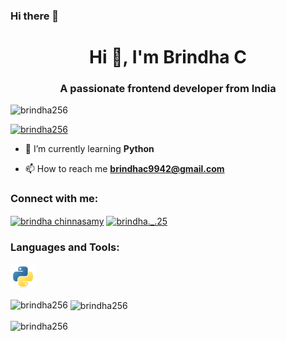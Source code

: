 ### Hi there 👋

<h1 align="center">Hi 👋, I'm Brindha C</h1>
<h3 align="center">A passionate frontend developer from India</h3>

<p align="left"> <img src="https://komarev.com/ghpvc/?username=brindha256&label=Profile%20views&color=0e75b6&style=flat" alt="brindha256" /> </p>

<p align="left"> <a href="https://github.com/ryo-ma/github-profile-trophy"><img src="https://github-profile-trophy.vercel.app/?username=brindha256" alt="brindha256" /></a> </p>

- 🌱 I’m currently learning **Python**

- 📫 How to reach me **brindhac9942@gmail.com**

<h3 align="left">Connect with me:</h3>
<p align="left">
<a href="https://linkedin.com/in/brindha chinnasamy" target="blank"><img align="center" src="https://raw.githubusercontent.com/rahuldkjain/github-profile-readme-generator/master/src/images/icons/Social/linked-in-alt.svg" alt="brindha chinnasamy" height="30" width="40" /></a>
<a href="https://instagram.com/brindha._.25" target="blank"><img align="center" src="https://raw.githubusercontent.com/rahuldkjain/github-profile-readme-generator/master/src/images/icons/Social/instagram.svg" alt="brindha._.25" height="30" width="40" /></a>
</p>

<h3 align="left">Languages and Tools:</h3>
<p align="left"> <a href="https://www.python.org" target="_blank" rel="noreferrer"> <img src="https://raw.githubusercontent.com/devicons/devicon/master/icons/python/python-original.svg" alt="python" width="40" height="40"/> </a> </p>

<p><img align="left" src="https://github-readme-stats.vercel.app/api/top-langs?username=brindha256&show_icons=true&locale=en&layout=compact" alt="brindha256" /></p>

<p>&nbsp;<img align="center" src="https://github-readme-stats.vercel.app/api?username=brindha256&show_icons=true&locale=en" alt="brindha256" /></p>

<p><img align="center" src="https://github-readme-streak-stats.herokuapp.com/?user=brindha256&" alt="brindha256" /></p>
